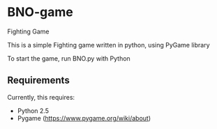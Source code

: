 # BNO-game
Fighting Game

This is a simple Fighting game written in python, using PyGame library

To start the game, run BNO.py with Python

## Requirements
Currently, this requires:
- Python 2.5
- Pygame (https://www.pygame.org/wiki/about)
